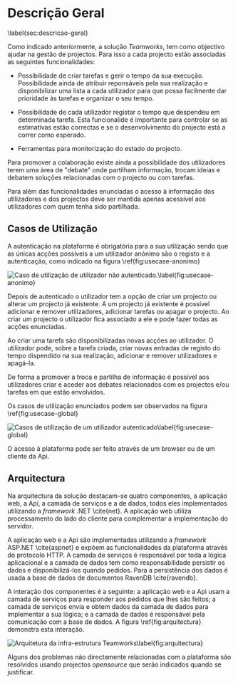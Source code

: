 Descrição Geral
=

\label{sec:descricao-geral}

Como indicado anteriormente, a solução *Teamworks*, tem como objectivo ajudar na gestão de projectos. Para isso a cada projecto estão associadas as seguintes funcionalidades:

+ Possibilidade de criar tarefas e gerir o tempo da sua execução. Possibilidade ainda de atribuir reponsáveis pela sua realização e disponibilizar uma lista a cada utilizador para que possa facilmente dar prioridade às tarefas e organizar o seu tempo. 

+ Possibilidade de cada utilizador registar o tempo que despendeu em determinada tarefa. Esta funcionalide é importante para controlar se as estimativas estão correctas e se o desenvolvimento do projecto está a correr como esperado.

+ Ferramentas para monitorização do estado do projecto.

Para promover a colaboração existe ainda a possibilidade dos utilizadores terem uma àrea de "debate" onde partilham informação, trocam ideias e debatem soluções relacionadas com o projecto ou com tarefas.

Para além das funcionalidades enunciadas o acesso à informação dos utilizadores e dos projectos deve ser mantida apenas acessível aos utilizadores com quem tenha sido partilhada.


Casos de Utilização
-

A autenticação na plataforma é obrigatória para a sua utilização sendo que as únicas acções possíveis a um utilizador anónimo são o registo e a autenticação, como indicado na figura \ref{fig:usecase-anonimo}

![Caso de utilização de utilizador não autenticado.\label{fig:usecase-anonimo}](http://www.lucidchart.com/publicSegments/view/4fd71023-3b68-497b-b199-60a50a443549/image.png)

Depois de autenticado o utilizador tem a opção de criar um projecto ou alterar um projecto já existente. A um projecto já existente é possível adicionar e remover utilizadores, adicionar tarefas ou apagar o projecto. Ao criar um projecto o utilizador fica associado a ele e pode fazer todas as acções enunciadas. 

Ao criar uma tarefa são disponibilizadas novas acções ao utilizador. O utilizador pode, sobre a tarefa criada, criar novas entradas de registo do tempo dispendido na sua realização, adicionar e remover utilizadores e apagá-la. 

De forma a promover a troca e partilha de informação é possível aos utilizadores criar e aceder aos debates relacionados com os projectos e/ou tarefas em que estão envolvidos.

Os casos de utilização enunciados podem ser observados na figura \ref{fig:usecase-global}

![Casos de utilização de um utilizador autenticado\label{fig:usecase-global}](http://www.lucidchart.com/publicSegments/view/4fda0b7b-a694-44fe-85d8-4de80adcb320/image.png)

O acesso á plataforma pode ser feito através de um browser ou de um cliente da Api.

Arquitectura
-

Na arquitectura da solução destacam-se quatro componentes, a aplicação web, a Api, a camada de serviços e a de dados, todos eles implementados utilizando a *framework* .NET \cite{net}.
 A aplicação web utiliza processamento do lado do cliente para complementar a implementação do servidor.

A aplicação web e a Api são implementadas utilizando a *framework* ASP.NET \cite{aspnet} e expõem as funcionalidades da plataforma através do protocolo HTTP. 
A camada de serviços é responsável por toda a lógica aplicacional e a camada de dados tem como responsabilidade persistir os dados e disponibilizá-los quando pedidos. Para a persistência dos dados é usada a base de dados de documentos RavenDB \cite{ravendb}.

A interação dos componentes é a seguinte: a aplicação web e a Api usam a camada de serviços para responder aos pedidos que lhes são feitos; a camada de serviços envia e obtem dados da camada de dados para implementar a sua lógica; e a camada de dados é responsável pela comunicação com a base de dados. A figura \ref{fig:arquitectura} demonstra esta interação.

![Arquitetura da infra-estrutura *Teamworks*\label{fig:arquitectura}](http://www.lucidchart.com/publicSegments/view/4fd9ee2c-c028-4828-8962-51ad0a4022d4/image.png)

Alguns dos problemas não directamente relacionadas com a plataforma são resolvidos usando projectos *opensource* que serão indicados quando se justificar.
